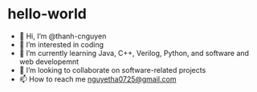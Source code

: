 # hello-world

- 👋 Hi, I’m @thanh-cnguyen
- 👀 I’m interested in coding
- 🌱 I’m currently learning Java, C++, Verilog, Python, and software and web developemnt
- 💞️ I’m looking to collaborate on software-related projects
- 📫 How to reach me nguyetha0725@gmail.com

<!---
thanh-cnguyen/thanh-cnguyen is a ✨ special ✨ repository because its `README.md` (this file) appears on your GitHub profile.
You can click the Preview link to take a look at your changes.
--->
